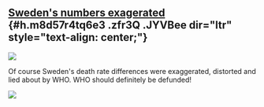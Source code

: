 
[Sweden's numbers exagerated](https://www.google.com/url?q=https%3A%2F%2Fwww.bloomberg.com%2Fnews%2Farticles%2F2020-06-26%2Fsweden-s-covid-expert-says-who-made-total-mistake-in-new-list&sa=D&sntz=1&usg=AFQjCNGuuiiMFdkZMwZExOQmGZGBZ5DFsQ) {#h.m8d57r4tq6e3 .zfr3Q .JYVBee dir="ltr" style="text-align: center;"}
---------------------------------------------------------------------------------------------------------------------------------------------------------------------------------------------------------------------------------------------

[![](https://lh4.googleusercontent.com/yNwQApQ80YYtxPg86cgyccl1hJLtaEs0oTZCNDC036U5f1Y-zIT5lsRJgEI_kJmcS5XpEc8U_VX7WGqBkiBSTar9jbiKaCaGLduAgkIlGvqdw24nGZ4=w1280)](https://www.google.com/url?q=https%3A%2F%2Fredcap.med.usc.edu%2Fsurveys%2F%3Fs%3DJ7KEL4YTKT&sa=D&sntz=1&usg=AFQjCNGgmJPVlIxKzdq9Pd16K5HC0kstRQ)

Of course Sweden's death rate differences were exaggerated, distorted
and lied about by WHO. WHO should definitely be defunded!

![](https://lh6.googleusercontent.com/rN3_ZPJe8OidMjvSrbYecE0r3ji9BTEaKzHQ42Hml6gHTlGmvregKspE1EJUXnq7f20k1tWiJzs_q2_JooCOQ4d_8V2pCquxxrvk1pDo3QjOx5Svizg=w1280)

